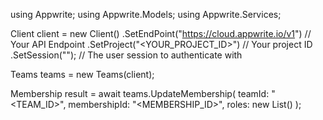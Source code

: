 using Appwrite;
using Appwrite.Models;
using Appwrite.Services;

Client client = new Client()
    .SetEndPoint("https://cloud.appwrite.io/v1") // Your API Endpoint
    .SetProject("&lt;YOUR_PROJECT_ID&gt;") // Your project ID
    .SetSession(""); // The user session to authenticate with

Teams teams = new Teams(client);

Membership result = await teams.UpdateMembership(
    teamId: "<TEAM_ID>",
    membershipId: "<MEMBERSHIP_ID>",
    roles: new List<string>()
);